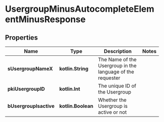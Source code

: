 
# UsergroupMinusAutocompleteElementMinusResponse

## Properties
Name | Type | Description | Notes
------------ | ------------- | ------------- | -------------
**sUsergroupNameX** | **kotlin.String** | The Name of the Usergroup in the language of the requester | 
**pkiUsergroupID** | **kotlin.Int** | The unique ID of the Usergroup | 
**bUsergroupIsactive** | **kotlin.Boolean** | Whether the Usergroup is active or not | 




